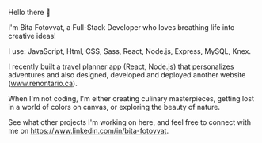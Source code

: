 Hello there 👋

I'm Bita Fotovvat, a Full-Stack Developer who loves breathing life into creative ideas!

I use: JavaScript, Html, CSS, Sass, React, Node.js, Express, MySQL, Knex.

I recently built a travel planner app (React, Node.js) that personalizes adventures and also designed, developed and deployed another website (www.renontario.ca).

When I'm not coding, I'm either creating culinary masterpieces, getting lost in a world of colors on canvas, or exploring the beauty of nature. 

See what other projects I'm working on here, and feel free to connect with me on https://www.linkedin.com/in/bita-fotovvat.


<!---
Bita-Fotovvat/Bita-Fotovvat is a ✨ special ✨ repository because its `README.md` (this file) appears on your GitHub profile.
You can click the Preview link to take a look at your changes.
--->
